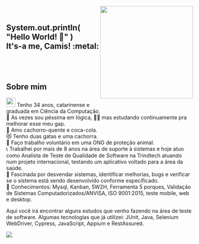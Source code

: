 <img align="right" width="250px" src="https://user-images.githubusercontent.com/106494865/170896978-7d6d023a-4361-4520-93e6-05149d3d8cc6.png">
</br>

<h2><p align="left"><b>System.out.println( "Hello World! 👋" )<br>
It's-a me, Camis!</b> :metal:</p></h2>
</br></br>

## Sobre mim
<img width="25px" src="https://user-images.githubusercontent.com/106494865/170899241-df975caa-6cfe-441c-9a43-3f1f3842e6f0.png"> Tenho 34 anos, catarinense e graduada em Ciência da Computação. </br>
:game_die: As vezes sou péssima em lógica, 🤷‍♀️ mas estudando continuamente pra melhorar esse meu gap.</br> 
🌭 Amo cachorro-quente e coca-cola. </br>
:heart_eyes_cat: Tenho duas gatas e uma cachorra. </br>
:dog: Faço trabalho voluntário em uma ONG de proteção animal.</br>
:telephone_receiver: Trabalhei por mais de 8 anos na área de suporte à sistemas e hoje atuo como Analista de Teste de Qualidade de Software na Trindtech atuando num projeto internacional, testando um aplicativo voltado para a área da saúde.</br>
:mag_right: Fascinada por desvendar sistemas, identificar melhorias, bugs e verificar se o sistema está sendo desenvolvido conforme específicado. </br>
:book: Conhecimentos: Mysql, Kanban, 5W2H, Ferramenta 5 porques, Validação de Sistemas Computadorizados/ANVISA, ISO 9001:2015, teste mobile, web e desktop.
</br>

Aqui você irá encontrar alguns estudos que venho fazendo na área de teste de software. Algumas tecnologias que já utilizei: JUnit, Java, Selenium WebDriver, Cypress, JavaScript, Appium e RestAssured.
</br>


<img align="center" src="https://user-images.githubusercontent.com/106494865/170907793-e06b1e00-d898-494a-8603-194fd9a1ed7a.png">
</br>


<!--
**camismariani/camismariani** is a ✨ _special_ ✨ repository because its `README.md` (this file) appears on your GitHub profile.


Here are some ideas to get you started:

- 🔭 I’m currently working on ...
- 🌱 I’m currently learning ...
- 👯 I’m looking to collaborate on ...
- 🤔 I’m looking for help with ...
- 💬 Ask me about ...
- 📫 How to reach me: ...
- 😄 Pronouns: ...
- ⚡ Fun fact: ...
-->
